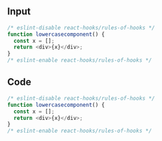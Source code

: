 
## Input

```javascript
/* eslint-disable react-hooks/rules-of-hooks */
function lowercasecomponent() {
  const x = [];
  return <div>{x}</div>;
}
/* eslint-enable react-hooks/rules-of-hooks */

```

## Code

```javascript
/* eslint-disable react-hooks/rules-of-hooks */
function lowercasecomponent() {
  const x = [];
  return <div>{x}</div>;
}
/* eslint-enable react-hooks/rules-of-hooks */

```
      